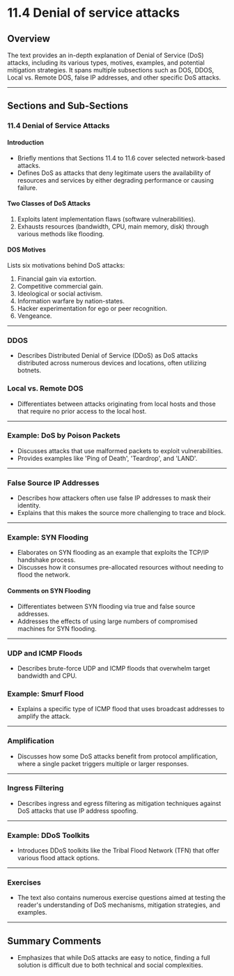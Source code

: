 # 11.4 Denial of service attacks

## Overview

The text provides an in-depth explanation of Denial of Service (DoS) attacks, including its various types, motives, examples, and potential mitigation strategies. It spans multiple subsections such as DOS, DDOS, Local vs. Remote DOS, false IP addresses, and other specific DoS attacks.

---

## Sections and Sub-Sections

### 11.4 Denial of Service Attacks

#### Introduction

- Briefly mentions that Sections 11.4 to 11.6 cover selected network-based attacks.
- Defines DoS as attacks that deny legitimate users the availability of resources and services by either degrading performance or causing failure.

#### Two Classes of DoS Attacks

1. Exploits latent implementation flaws (software vulnerabilities).
2. Exhausts resources (bandwidth, CPU, main memory, disk) through various methods like flooding.

#### DOS Motives

Lists six motivations behind DoS attacks:
1. Financial gain via extortion.
2. Competitive commercial gain.
3. Ideological or social activism.
4. Information warfare by nation-states.
5. Hacker experimentation for ego or peer recognition.
6. Vengeance.

---

### DDOS

- Describes Distributed Denial of Service (DDoS) as DoS attacks distributed across numerous devices and locations, often utilizing botnets.

### Local vs. Remote DOS

- Differentiates between attacks originating from local hosts and those that require no prior access to the local host.

---

### Example: DoS by Poison Packets

- Discusses attacks that use malformed packets to exploit vulnerabilities.
- Provides examples like 'Ping of Death', 'Teardrop', and 'LAND'.

---

### False Source IP Addresses

- Describes how attackers often use false IP addresses to mask their identity.
- Explains that this makes the source more challenging to trace and block.

---

### Example: SYN Flooding

- Elaborates on SYN flooding as an example that exploits the TCP/IP handshake process.
- Discusses how it consumes pre-allocated resources without needing to flood the network.

#### Comments on SYN Flooding

- Differentiates between SYN flooding via true and false source addresses.
- Addresses the effects of using large numbers of compromised machines for SYN flooding.

---

### UDP and ICMP Floods

- Describes brute-force UDP and ICMP floods that overwhelm target bandwidth and CPU.

### Example: Smurf Flood

- Explains a specific type of ICMP flood that uses broadcast addresses to amplify the attack.

---

### Amplification

- Discusses how some DoS attacks benefit from protocol amplification, where a single packet triggers multiple or larger responses.

---

### Ingress Filtering

- Describes ingress and egress filtering as mitigation techniques against DoS attacks that use IP address spoofing.

---

### Example: DDoS Toolkits

- Introduces DDoS toolkits like the Tribal Flood Network (TFN) that offer various flood attack options.

---

### Exercises

- The text also contains numerous exercise questions aimed at testing the reader's understanding of DoS mechanisms, mitigation strategies, and examples.

---

## Summary Comments

- Emphasizes that while DoS attacks are easy to notice, finding a full solution is difficult due to both technical and social complexities.

